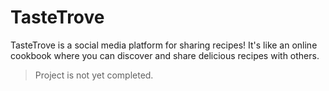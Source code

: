 # TasteTrove

TasteTrove is a social media platform for sharing recipes! It's like an online cookbook where you can discover and share delicious recipes with others.

> Project is not yet completed.